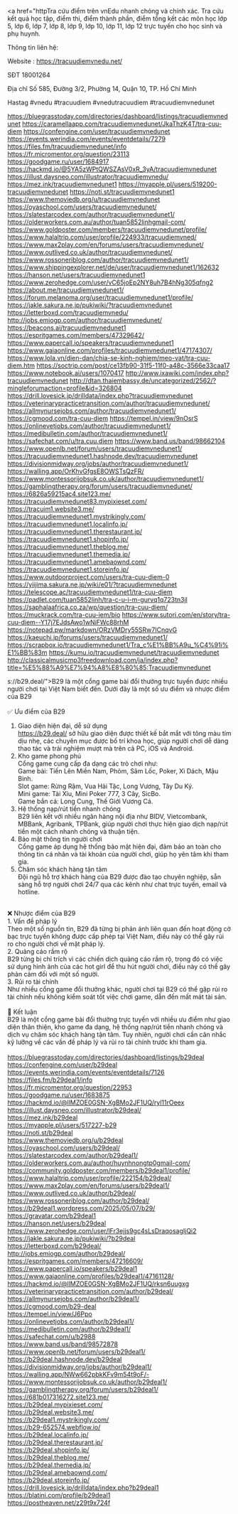 <a href="httpTra cứu điểm trên vnEdu nhanh chóng và chính xác. Tra cứu kết quả học tập, điểm thi, điểm thành phần, điểm tổng kết các môn học lớp 5, lớp 6, lớp 7, lớp 8, lớp 9, lớp 10, lớp 11, lớp 12 trực tuyến cho học sinh và phụ huynh.

Thông tin liên hệ:

Website : https://tracuudiemvnedu.net/

SĐT 18001264

Địa chỉ Số 585, Đường 3/2, Phường 14, Quận 10, TP. Hồ Chí Minh 

Hastag #vnedu #tracuudiem #vnedutracuudiem #tracuudiemvnedunet

https://bluegrasstoday.com/directories/dashboard/listings/tracuudiemvnedunet
https://caramellaapp.com/tracuudiemvnedunet/JkaThzK4T/tra-cuu-diem
https://confengine.com/user/tracuudiemvnedunet
https://events.werindia.com/events/eventdetails/7279
https://files.fm/tracuudiemvnedunet/info
https://fr.micromentor.org/question/23113
https://goodgame.ru/user/1684917
https://hackmd.io/@5YA5zWPtQWSZAsV0xR_3yA/tracuudiemvnedunet
https://illust.daysneo.com/illustrator/tracuudiemvnedu/
https://mez.ink/tracuudiemvnedunet1
https://myapple.pl/users/519200-tracuudiemvnedunet
https://noti.st/tracuudiemvnedunet1
https://www.themoviedb.org/u/tracuudiemvnedunet
https://oyaschool.com/users/tracuudiemvnedunet/
https://slatestarcodex.com/author/tracuudiemvnedunet1/
https://olderworkers.com.au/author/tuan5852linhgmail-com/
https://www.goldposter.com/members/tracuudiemvnedunet/profile/
https://www.halaltrip.com/user/profile/224933/tracuudiemvned/
https://www.max2play.com/en/forums/users/tracuudiemvnedunet/
https://www.outlived.co.uk/author/tracuudiemvnedunet/
https://www.rossoneriblog.com/author/tracuudiemvnedunet1/
https://www.shippingexplorer.net/de/user/tracuudiemvnedunet1/162632
https://hanson.net/users/tracuudiemvnedunet1
https://www.zerohedge.com/user/vC65joEp2NY8uh7B4hNg305qfng2
https://about.me/tracuudiemvnedunet1/
https://forum.melanoma.org/user/tracuudiemvnedunet1/profile/
https://jakle.sakura.ne.jp/pukiwiki/?tracuudiemvnedunet
https://letterboxd.com/tracuudiemvnedu/
http://jobs.emiogp.com/author/tracuudiemvnedunet/
https://beacons.ai/tracuudiemvnedunet1
https://espritgames.com/members/47329642/
https://www.papercall.io/speakers/tracuudiemvnedunet1
https://www.gaiaonline.com/profiles/tracuudiemvnedunet1/47174307/
https://www.lola.vn/dien-dan/chia-se-kinh-nghiem/meo-vat/tra-cuu-diem.htm
https://soctrip.com/post/ce13fb90-31f5-11f0-a48c-3566e33caa17
https://www.notebook.ai/users/1070417
http://www.ixawiki.com/index.php?tracuudiemvnedunet
http://dtan.thaiembassy.de/uncategorized/2562/?mingleforumaction=profile&id=326804
https://drill.lovesick.jp/drilldata/index.php?tracuudiemvnedunet
https://veterinarypracticetransition.com/author/tracuudiemvnedunet/
https://allmynursejobs.com/author/tracuudiemvnedunet1/
https://cgmood.com/tra-cuu-diem
https://tempel.in/view/9nOsrS
https://onlinevetjobs.com/author/tracuudiemvnedunet1/
https://medibulletin.com/author/tracuudiemvnedunet1/
https://safechat.com/u/tra.cuu.diem
https://www.band.us/band/98662104
https://www.openlb.net/forum/users/tracuudiemvnedunet1/
https://tracuudiemvnedunet1.hashnode.dev/tracuudiemvnedunet
https://divisionmidway.org/jobs/author/tracuudiemvnedunet1/
https://walling.app/OrKhvGfgsE8OWSTsQzFR/
https://www.montessorijobsuk.co.uk/author/tracuudiemvnedunet1/
https://gamblingtherapy.org/forum/users/tracuudiemvnedunet/
https://6826a59215ac4.site123.me/
https://tracuudiemvnedunet83.mypixieset.com/
https://tracuim1.website3.me/
https://tracuudiemvnedunet1.mystrikingly.com/
https://tracuudiemvnedunet1.localinfo.jp/
https://tracuudiemvnedunet1.therestaurant.jp/
https://tracuudiemvnedunet1.shopinfo.jp/
https://tracuudiemvnedunet1.theblog.me/
https://tracuudiemvnedunet1.themedia.jp/
https://tracuudiemvnedunet1.amebaownd.com/
https://tracuudiemvnedunet1.storeinfo.jp/
https://www.outdoorproject.com/users/tra-cuu-diem-0
https://yiijima.sakura.ne.jp/wiki/e01/?tracuudiemvnedunet
https://telescope.ac/tracuudiemvnedunet1/tra-cuu-diem
https://padlet.com/tuan5852linh/tra-c-u-i-m-gurvq1q723tn3jl
https://saphalaafrica.co.za/wp/question/tra-cuu-diem/
https://muckrack.com/tra-cuu-iem/bio
https://www.sutori.com/en/story/tra-cuu-diem--Y17j7EJdsAwo1wNiFWc88rhM
https://notepad.pw/markdown/ORzVMDry55SRw7ICnqvG
https://kaeuchi.jp/forums/users/tracuudiemvnedunet1/
https://scrapbox.io/tracuudiemvnedunet1/Tra_c%E1%BB%A9u_%C4%91i%E1%BB%83m
https://kumu.io/tracuudiemvnedunet/tracuudiemvnedunet
http://classicalmusicmp3freedownload.com/ja/index.php?title=%E5%88%A9%E7%94%A8%E8%80%85:Tracuudiemvnedunet


s://b29.deal/">B29</a> là một cổng game bài đổi thưởng trực tuyến được nhiều người chơi tại Việt Nam biết đến. Dưới đây là một số ưu điểm và nhược điểm của B29<br> 
<br> 
✅ Ưu điểm của B29<br> 
1. Giao diện hiện đại, dễ sử dụng<br> 
<a href="https://b29.deal/">https://b29.deal/</a> sở hữu giao diện được thiết kế bắt mắt với tông màu tím dịu nhẹ, các chuyên mục được bố trí khoa học, giúp người chơi dễ dàng thao tác và trải nghiệm mượt mà trên cả PC, iOS và Android. <br> 
2. Kho game phong phú<br> 
Cổng game cung cấp đa dạng các trò chơi như:<br> 
Game bài: Tiến Lên Miền Nam, Phỏm, Sâm Lốc, Poker, Xì Dách, Mậu Binh.<br> 
Slot game: Rừng Rậm, Vua Hải Tặc, Long Vương, Tây Du Ký.<br> 
Mini game: Tài Xỉu, Mini Poker 777, 3 Cây, SicBo.<br> 
Game bắn cá: Long Cung, Thế Giới Vương Cá. <br> 
3. Hệ thống nạp/rút tiền nhanh chóng<br> 
B29 liên kết với nhiều ngân hàng nội địa như BIDV, Vietcombank, MBBank, Agribank, TPBank, giúp người chơi thực hiện giao dịch nạp/rút tiền một cách nhanh chóng và thuận tiện. <br> 
4. Bảo mật thông tin người chơi<br> 
Cổng game áp dụng hệ thống bảo mật hiện đại, đảm bảo an toàn cho thông tin cá nhân và tài khoản của người chơi, giúp họ yên tâm khi tham gia. <br> 
5. Chăm sóc khách hàng tận tâm<br> 
Đội ngũ hỗ trợ khách hàng của B29 được đào tạo chuyên nghiệp, sẵn sàng hỗ trợ người chơi 24/7 qua các kênh như chat trực tuyến, email và hotline. <br> 
<br> 
❌ Nhược điểm của B29<br> 
1. Vấn đề pháp lý<br> 
Theo một số nguồn tin, B29 đã từng bị phản ánh liên quan đến hoạt động cờ bạc trực tuyến không được cấp phép tại Việt Nam, điều này có thể gây rủi ro cho người chơi về mặt pháp lý.<br> 
2. Quảng cáo rầm rộ<br> 
B29 từng bị chỉ trích vì các chiến dịch quảng cáo rầm rộ, trong đó có việc sử dụng hình ảnh của các hot girl để thu hút người chơi, điều này có thể gây phản cảm đối với một số người.<br> 
3. Rủi ro tài chính<br> 
Như nhiều cổng game đổi thưởng khác, người chơi tại B29 có thể gặp rủi ro tài chính nếu không kiểm soát tốt việc chơi game, dẫn đến mất mát tài sản.<br> 
<br> 
📌 Kết luận<br> 
B29 là một cổng game bài đổi thưởng trực tuyến với nhiều ưu điểm như giao diện thân thiện, kho game đa dạng, hệ thống nạp/rút tiền nhanh chóng và dịch vụ chăm sóc khách hàng tận tâm. Tuy nhiên, người chơi cần cân nhắc kỹ lưỡng về các vấn đề pháp lý và rủi ro tài chính trước khi tham gia.<br> 
<br> 
<a href="https://bluegrasstoday.com/directories/dashboard/listings/b29deal">https://bluegrasstoday.com/directories/dashboard/listings/b29deal</a><br>
<a href="https://confengine.com/user/b29deal">https://confengine.com/user/b29deal</a><br>
<a href="https://events.werindia.com/events/eventdetails/7126">https://events.werindia.com/events/eventdetails/7126</a><br>
<a href="https://files.fm/b29deal1/info">https://files.fm/b29deal1/info</a><br>
<a href="https://fr.micromentor.org/question/22953">https://fr.micromentor.org/question/22953</a><br>
<a href="https://goodgame.ru/user/1683875">https://goodgame.ru/user/1683875</a><br>
<a href="https://hackmd.io/@llMZOE0GSN-XgBMo2JF1UQ/ryl11rOeex">https://hackmd.io/@llMZOE0GSN-XgBMo2JF1UQ/ryl11rOeex</a><br>
<a href="https://illust.daysneo.com/illustrator/b29deal/">https://illust.daysneo.com/illustrator/b29deal/</a><br>
<a href="https://mez.ink/b29deal">https://mez.ink/b29deal</a><br>
<a href="https://myapple.pl/users/517227-b29">https://myapple.pl/users/517227-b29</a><br>
<a href="https://noti.st/b29deal">https://noti.st/b29deal</a><br>
<a href="https://www.themoviedb.org/u/b29deal">https://www.themoviedb.org/u/b29deal</a><br>
<a href="https://oyaschool.com/users/b29deal/">https://oyaschool.com/users/b29deal/</a><br>
<a href="https://slatestarcodex.com/author/b29deal1/">https://slatestarcodex.com/author/b29deal1/</a><br>
<a href="https://olderworkers.com.au/author/huynhnongtp0gmail-com/">https://olderworkers.com.au/author/huynhnongtp0gmail-com/</a><br>
<a href="https://community.goldposter.com/members/b29deal1/profile/">https://community.goldposter.com/members/b29deal1/profile/</a><br>
<a href="https://www.halaltrip.com/user/profile/222154/b29deal/">https://www.halaltrip.com/user/profile/222154/b29deal/</a><br>
<a href="https://www.max2play.com/en/forums/users/b29deal1/">https://www.max2play.com/en/forums/users/b29deal1/</a><br>
<a href="https://www.outlived.co.uk/author/b29deal/">https://www.outlived.co.uk/author/b29deal/</a><br>
<a href="https://www.rossoneriblog.com/author/b29deal/">https://www.rossoneriblog.com/author/b29deal/</a><br>
<a href="https://b29deal1.wordpress.com/2025/05/07/b29/">https://b29deal1.wordpress.com/2025/05/07/b29/</a><br>
<a href="https://gravatar.com/b29deal1">https://gravatar.com/b29deal1</a><br>
<a href="https://hanson.net/users/b29deal">https://hanson.net/users/b29deal</a><br>
<a href="https://www.zerohedge.com/user/lFr3ejjs9gc4sLsDraqosagIjQi2">https://www.zerohedge.com/user/lFr3ejjs9gc4sLsDraqosagIjQi2</a><br>
<a href="https://jakle.sakura.ne.jp/pukiwiki/?b29deal">https://jakle.sakura.ne.jp/pukiwiki/?b29deal</a><br>
<a href="https://letterboxd.com/b29deal/">https://letterboxd.com/b29deal/</a><br>
<a href="http://jobs.emiogp.com/author/b29deal/">http://jobs.emiogp.com/author/b29deal/</a><br>
<a href="https://espritgames.com/members/47216609/">https://espritgames.com/members/47216609/</a><br>
<a href="https://www.papercall.io/speakers/b29deal1">https://www.papercall.io/speakers/b29deal1</a><br>
<a href="https://www.gaiaonline.com/profiles/b29deal1/47161128/">https://www.gaiaonline.com/profiles/b29deal1/47161128/</a><br>
<a href="https://hackmd.io/@llMZOE0GSN-XgBMo2JF1UQ/rksn6uugxg">https://hackmd.io/@llMZOE0GSN-XgBMo2JF1UQ/rksn6uugxg</a><br>
<a href="https://veterinarypracticetransition.com/author/b29deal/">https://veterinarypracticetransition.com/author/b29deal/</a><br>
<a href="https://allmynursejobs.com/author/b29deal1/">https://allmynursejobs.com/author/b29deal1/</a><br>
<a href="https://cgmood.com/b29-deal">https://cgmood.com/b29-deal</a><br>
<a href="https://tempel.in/view/J6Ppo">https://tempel.in/view/J6Ppo</a><br>
<a href="https://onlinevetjobs.com/author/b29deal1/">https://onlinevetjobs.com/author/b29deal1/</a><br>
<a href="https://medibulletin.com/author/b29deal1/">https://medibulletin.com/author/b29deal1/</a><br>
<a href="https://safechat.com/u/b2988">https://safechat.com/u/b2988</a><br>
<a href="https://www.band.us/band/98572878">https://www.band.us/band/98572878</a><br>
<a href="https://www.openlb.net/forum/users/b29deal1/">https://www.openlb.net/forum/users/b29deal1/</a><br>
<a href="https://b29deal.hashnode.dev/b29deal">https://b29deal.hashnode.dev/b29deal</a><br>
<a href="https://divisionmidway.org/jobs/author/b29deal1/">https://divisionmidway.org/jobs/author/b29deal1/</a><br>
<a href="https://walling.app/NWw662pbkKFv9m54t9oF/-">https://walling.app/NWw662pbkKFv9m54t9oF/-</a><br>
<a href="https://www.montessorijobsuk.co.uk/author/b29deal1/">https://www.montessorijobsuk.co.uk/author/b29deal1/</a><br>
<a href="https://gamblingtherapy.org/forum/users/b29deal1/">https://gamblingtherapy.org/forum/users/b29deal1/</a><br>
<a href="https://681b017316272.site123.me/">https://681b017316272.site123.me/</a><br>
<a href="https://b29deal.mypixieset.com/">https://b29deal.mypixieset.com/</a><br>
<a href="https://b29deal.website3.me/">https://b29deal.website3.me/</a><br>
<a href="https://b29deal1.mystrikingly.com/">https://b29deal1.mystrikingly.com/</a><br>
<a href="https://b29-652574.webflow.io/">https://b29-652574.webflow.io/</a><br>
<a href="https://b29deal.localinfo.jp/">https://b29deal.localinfo.jp/</a><br>
<a href="https://b29deal.therestaurant.jp/">https://b29deal.therestaurant.jp/</a><br>
<a href="https://b29deal.shopinfo.jp/">https://b29deal.shopinfo.jp/</a><br>
<a href="https://b29deal.theblog.me/">https://b29deal.theblog.me/</a><br>
<a href="https://b29deal.themedia.jp/">https://b29deal.themedia.jp/</a><br>
<a href="https://b29deal.amebaownd.com/">https://b29deal.amebaownd.com/</a><br>
<a href="https://b29deal.storeinfo.jp/">https://b29deal.storeinfo.jp/</a><br>
<a href="https://drill.lovesick.jp/drilldata/index.php?b29deal1">https://drill.lovesick.jp/drilldata/index.php?b29deal1</a><br>
<a href="https://blatini.com/profile/b29deal1">https://blatini.com/profile/b29deal1</a><br>
<a href="https://postheaven.net/z29t9x724f">https://postheaven.net/z29t9x724f</a>
